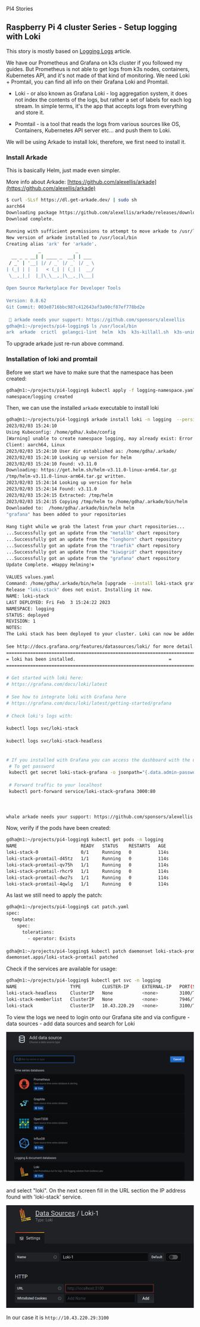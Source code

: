  PI4 Stories

## Raspberry Pi 4 cluster Series - Setup logging with Loki

This story is mostly based on [Logging Logs](https://rpi4cluster.com/monitoring/k3s-logging/) article.

We have our Prometheus and Grafana on k3s cluster if you followed my guides. But Prometheus is not able to get logs from k3s nodes, containers, Kubernetes API, and it's not made of that kind of monitoring. We need Loki + Promtail, you can find all info on their Grafana Loki and Promtail.

* Loki - or also known as Grafana Loki - log aggregation system, it does not index the contents of the logs, but rather a set of labels for each log stream. In simple terms, it's the app that accepts logs from everything and store it.

* Promtail - is a tool that reads the logs from various sources like OS, Containers, Kubernetes API server etc... and push them to Loki.

We will be using Arkade to install loki, therefore, we first need to install it.

### Install Arkade

This is basically Helm, just made even simpler.

More info about Arkade: [https://github.com/alexellis/arkade](https://github.com/alexellis/arkade)

```bash
$ curl -SLsf https://dl.get-arkade.dev/ | sudo sh
aarch64
Downloading package https://github.com/alexellis/arkade/releases/download/0.8.62/arkade-arm64 as /tmp/arkade-arm64
Download complete.

Running with sufficient permissions to attempt to move arkade to /usr/local/bin
New version of arkade installed to /usr/local/bin
Creating alias 'ark' for 'arkade'.
            _             _
  __ _ _ __| | ____ _  __| | ___
 / _` | '__| |/ / _` |/ _` |/ _ \
| (_| | |  |   < (_| | (_| |  __/
 \__,_|_|  |_|\_\__,_|\__,_|\___|

Open Source Marketplace For Developer Tools

Version: 0.8.62
Git Commit: 003e8716bbc987c412643af3a90cf87ef778bd2e

 🐳 arkade needs your support: https://github.com/sponsors/alexellis
gdha@n1:~/projects/pi4-logging$ ls /usr/local/bin
ark  arkade  crictl  golangci-lint  helm  k3s  k3s-killall.sh  k3s-uninstall.sh  kubectl  kube-linter
```

To upgrade arkade just re-run above command.

### Installation of loki and promtail

Before we start we have to make sure that the namespace has been created:

```bash
gdha@n1:~/projects/pi4-logging$ kubectl apply -f logging-namespace.yaml 
namespace/logging created
```

Then, we can use the installed `arkade` executable to install loki

```bash
gdha@n1:~/projects/pi4-logging$ arkade install loki -n logging  --persistence
2023/02/03 15:24:10 
Using Kubeconfig: /home/gdha/.kube/config
[Warning] unable to create namespace logging, may already exist: Error from server (AlreadyExists): namespaces "logging" already exists
Client: aarch64, Linux
2023/02/03 15:24:10 User dir established as: /home/gdha/.arkade/
2023/02/03 15:24:10 Looking up version for helm
2023/02/03 15:24:10 Found: v3.11.0
Downloading: https://get.helm.sh/helm-v3.11.0-linux-arm64.tar.gz
/tmp/helm-v3.11.0-linux-arm64.tar.gz written.
2023/02/03 15:24:14 Looking up version for helm
2023/02/03 15:24:14 Found: v3.11.0
2023/02/03 15:24:15 Extracted: /tmp/helm
2023/02/03 15:24:15 Copying /tmp/helm to /home/gdha/.arkade/bin/helm
Downloaded to:  /home/gdha/.arkade/bin/helm helm
"grafana" has been added to your repositories

Hang tight while we grab the latest from your chart repositories...
...Successfully got an update from the "metallb" chart repository
...Successfully got an update from the "longhorn" chart repository
...Successfully got an update from the "traefik" chart repository
...Successfully got an update from the "kiwigrid" chart repository
...Successfully got an update from the "grafana" chart repository
Update Complete. ⎈Happy Helming!⎈

VALUES values.yaml
Command: /home/gdha/.arkade/bin/helm [upgrade --install loki-stack grafana/loki-stack --namespace logging --values /tmp/charts/loki-stack/values.yaml --set loki.persistence.enabled=true]
Release "loki-stack" does not exist. Installing it now.
NAME: loki-stack
LAST DEPLOYED: Fri Feb  3 15:24:22 2023
NAMESPACE: logging
STATUS: deployed
REVISION: 1
NOTES:
The Loki stack has been deployed to your cluster. Loki can now be added as a datasource in Grafana.

See http://docs.grafana.org/features/datasources/loki/ for more detail.
=======================================================================
= loki has been installed.                                   =
=======================================================================

# Get started with loki here:
# https://grafana.com/docs/loki/latest

# See how to integrate loki with Grafana here
# https://grafana.com/docs/loki/latest/getting-started/grafana

# Check loki's logs with:

kubectl logs svc/loki-stack

kubectl logs svc/loki-stack-headless


# If you installed with Grafana you can access the dashboard with the username "admin" and password shown below
 # To get password
 kubectl get secret loki-stack-grafana -o jsonpath="{.data.admin-password}" | base64 --decode ; echo

 # Forward traffic to your localhost
 kubectl port-forward service/loki-stack-grafana 3000:80



whale arkade needs your support: https://github.com/sponsors/alexellis
```

Now, verify if the pods have been created:

```bash
gdha@n1:~/projects/pi4-logging$ kubectl get pods -n logging
NAME                        READY   STATUS    RESTARTS   AGE
loki-stack-0                0/1     Running   0          114s
loki-stack-promtail-d45tz   1/1     Running   0          114s
loki-stack-promtail-qv75h   1/1     Running   0          114s
loki-stack-promtail-rhcr9   1/1     Running   0          114s
loki-stack-promtail-dwz7s   1/1     Running   0          114s
loki-stack-promtail-4qwlg   1/1     Running   0          114s
```

As last we still need to apply the patch:

```bash
gdha@n1:~/projects/pi4-logging$ cat patch.yaml 
spec:
  template:
    spec:
      tolerations:
        - operator: Exists

gdha@n1:~/projects/pi4-logging$ kubectl patch daemonset loki-stack-promtail -n logging --patch "$(cat patch.yaml)"
daemonset.apps/loki-stack-promtail patched
```

Check if the services are available for usage:

```bash
gdha@n1:~/projects/pi4-logging$ kubectl get svc -n logging
NAME                    TYPE        CLUSTER-IP     EXTERNAL-IP   PORT(S)    AGE
loki-stack-headless     ClusterIP   None           <none>        3100/TCP   6m39s
loki-stack-memberlist   ClusterIP   None           <none>        7946/TCP   6m39s
loki-stack              ClusterIP   10.43.220.29   <none>        3100/TCP   6m39s
```

To view the logs we need to login onto our Grafana site and via configure - data sources - add data sources and search for Loki

![](img/loki-add-data-source.png)

and select "loki". On the next screen fill in the URL section the IP address found with 'loki-stack' service.

![](img/loki-url.png)

In our case it is `http://10.43.220.29:3100`

